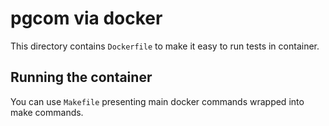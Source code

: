 # pgcom via docker 

This directory contains `Dockerfile` to make it easy to run tests in container.

## Running the container

You can use `Makefile` presenting main docker commands wrapped into make commands.
